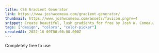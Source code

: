 ```yaml
---
title: CSS Gradient Generator
link: https://www.joshwcomeau.com/gradient-generator/
thumbnail: https://www.joshwcomeau.com/assets/favicon.png?v=4
snippet: Create beautiful, lush gradients for free by Josh W. Comeau.
tags: ["design", "colors", "color-picker"]
createdAt: 2022-10-09T00:00:00.000Z
---
```

Completely free to use